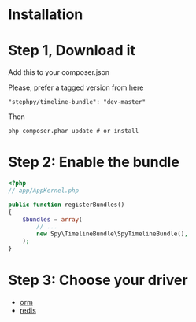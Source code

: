# Installation

# Step 1, Download it

Add this to your composer.json

Please, prefer a tagged version from [here](https://packagist.org/packages/stephpy/TimelineBundle)

```
"stephpy/timeline-bundle": "dev-master"
```

Then

```
php composer.phar update # or install
```

# Step 2: Enable the bundle

```php
<?php
// app/AppKernel.php

public function registerBundles()
{
    $bundles = array(
        // ...
        new Spy\TimelineBundle\SpyTimelineBundle(),
    );
}
```

# Step 3: Choose your driver

- [orm](https://github.com/stephpy/TimelineBundle/blob/master/Resources/doc/installation/orm.markdown)
- [redis](https://github.com/stephpy/TimelineBundle/blob/master/Resources/doc/installation/redis.markdown)
